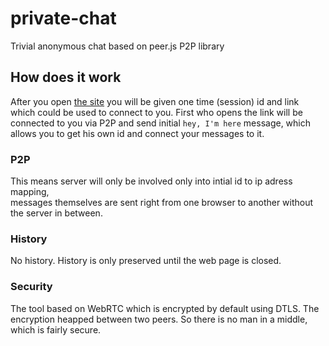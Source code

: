 # private-chat
Trivial anonymous chat based on peer.js P2P library

## How does it work
After you open [the site](http://alun.github.io/private-chat/)
you will be given one time (session) id and link which could be used to connect to you.
First who opens the link will be connected to you via P2P and send initial `hey, I'm here` message,
which allows you to get his own id and connect your messages to it.

### P2P
This means server will only be involved only into intial id to ip adress mapping,  
messages themselves are sent right from one browser to another without the server in between.

### History
No history. History is only preserved until the web page is closed.

### Security
The tool based on WebRTC which is encrypted by default using DTLS. The encryption heapped between two peers. So there is no man in a middle, which is fairly secure.
